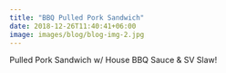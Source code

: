 ```yaml
---
title: "BBQ Pulled Pork Sandwich"
date: 2018-12-26T11:40:41+06:00
image: images/blog/blog-img-2.jpg
---
```

Pulled Pork Sandwich w/ House BBQ Sauce & SV Slaw!